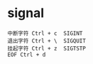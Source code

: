 # signal

```
中断字符 Ctrl + c  SIGINT
退出字符 Ctrl + \  SIGQUIT
挂起字符 Ctrl + z  SIGTSTP
EOF Ctrl + d

```

